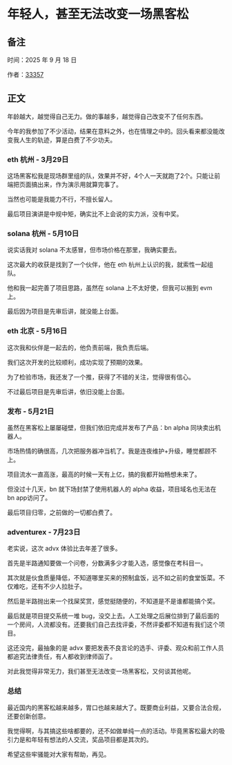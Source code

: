 # 年轻人，甚至无法改变一场黑客松

## 备注

时间：2025 年 9 月 18 日

作者：[33357](https://github.com/33357)

## 正文

年龄越大，越觉得自己无力。做的事越多，越觉得自己改变不了任何东西。

今年的我参加了不少活动，结果在意料之外，也在情理之中的。回头看来都没能改变我人生的轨迹，算是白费了不少功夫。

### eth 杭州 - 3月29日

这场黑客松我是现场群里组的队，效果并不好，4个人一天就跑了2个。只能让前端把页面搞出来，作为演示用就算完事了。

当然也可能是我能力不行，不擅长留人。

最后项目演讲是中规中矩，确实比不上会说的实力派，没有中奖。

### solana 杭州 - 5月10日

说实话我对 solana 不太感冒，但市场价格在那里，我确实要去。

这次最大的收获是找到了一个伙伴，他在 eth 杭州上认识的我，就索性一起组队。

他和我一起完善了项目思路，虽然在 solana 上不太好使，但我可以搬到 evm 上。

最后因为项目是先审后讲，就没能上台面。

### eth 北京 - 5月16日

这次我和伙伴是一起去的，他负责前端，我负责后端。

我们这次开发的比较顺利，成功实现了预期的效果。

为了检验市场，我还发了一个推，获得了不错的关注，觉得很有信心。

不过最后项目是先审后讲，依旧没能上台面。

### 发布 - 5月21日

虽然在黑客松上屡屡碰壁，但我们依旧完成并发布了产品：bn alpha 同块卖出机器人。

市场热情的确很高，几次把服务器冲当机了。我是连夜维护+升级，睡觉都顾不上。

项目流水一直高涨，最高的时候一天有上亿，搞的我都开始畅想未来了。

但没过十几天，bn 就下场封禁了使用机器人的 alpha 收益，项目域名也无法在 bn app访问了。

最后项目归零，之前做的一切都白费了。

### adventurex - 7月23日

老实说，这次 advx 体验比去年差了很多。

首先是半路通知要做一个问卷，分数满多少才能入选，感觉像在考科目一。

其次就是伙食质量降低，不知道哪里买来的预制盒饭，远不如之前的食堂饭菜。不仅难吃，还有不少人拉肚子。

然后是半路抛出来一个找屎奖赏，感觉挺随便的，不知道是不是谁都能搞个奖。

最后就是项目提交系统一堆 bug，没交上去。人工处理之后展位排到了最后面的一个房间，人流都没有。还要我们自己去找评委，不然评委都不知道有我们这个项目。

这还没完，最抽象的是 advx 要把发表不良言论的选手、评委、观众和前工作人员都追究法律责任，有人都收到律师函了。

对此我觉得非常无力，我们甚至无法改变一场黑客松，又何谈其他呢。

### 总结

最近国内的黑客松越来越多，胃口也越来越大了。既要商业利益，又要合法合规，还要创新创意。

我觉得啊，与其搞这些啥都要的，还不如做单纯一点的活动。毕竟黑客松最大的吸引力是和年轻有想法的人交流，奖品项目都是其次的。

希望这些牢骚能对大家有帮助，再见。
